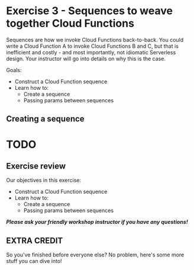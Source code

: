 # Exercise 3 - Sequences to weave together Cloud Functions

Sequences are how we invoke Cloud Functions back-to-back. You could write a Cloud Function A to invoke Cloud Functions B and C, but that is inefficient and costly - and most importantly, not idiomatic Serverless design. Your instructor will go into details on why this is the case. 

Goals:
* Construct a Cloud Function sequence 
* Learn how to:
    * Create a sequence 
    * Passing params between sequences

## Creating a sequence

# TODO

## Exercise review

Our objectives in this exercise:

* Construct a Cloud Function sequence 
* Learn how to:
    * Create a sequence 
    * Passing params between sequences

***Please ask your friendly workshop instructor if you have any questions!***

## EXTRA CREDIT
So you've finished before everyone else? No problem, here's some more stuff you can dive into!
